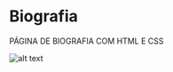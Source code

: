 # Biografia
PÁGINA DE BIOGRAFIA COM HTML E CSS

![alt text](https://cdn.discordapp.com/attachments/986388411445293146/990760528450293790/unknown.png)
